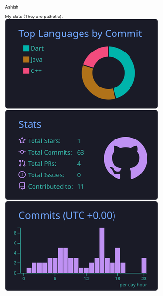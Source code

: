 Ashish

My stats (They are pathetic).
[![](https://raw.githubusercontent.com/ashish10010/thic/master/profile-summary-card-output/tokyonight/2-most-commit-language.svg)](https://github.com/vn7n24fzkq/github-profile-summary-cards)
[![](https://raw.githubusercontent.com/ashish10010/thic/master/profile-summary-card-output/tokyonight/3-stats.svg)](https://github.com/vn7n24fzkq/github-profile-summary-cards) [![](https://raw.githubusercontent.com/ashish10010/thic/master/profile-summary-card-output/tokyonight/4-productive-time.svg)](https://github.com/vn7n24fzkq/github-profile-summary-cards)

